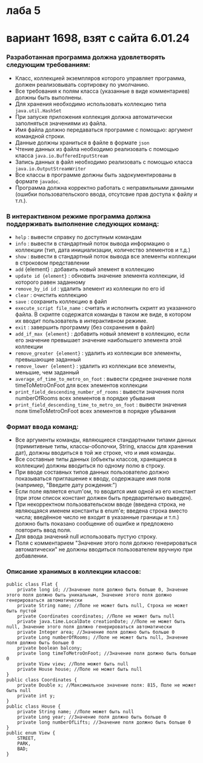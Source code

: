 # лаба 5

# вариант 1698, взят с сайта 6.01.24

### Разработанная программа должна удовлетворять следующим требованиям:

* Класс, коллекцией экземпляров которого управляет программа, должен реализовывать сортировку по умолчанию.
* Все требования к полям класса (указанные в виде комментариев) должны быть выполнены.
* Для хранения необходимо использовать коллекцию типа `java.util.HashSet`
* При запуске приложения коллекция должна автоматически заполняться значениями из файла.
* Имя файла должно передаваться программе с помощью: аргумент командной строки.
* Данные должны храниться в файле в формате `json`
* Чтение данных из файла необходимо реализовать с помощью класса `java.io.BufferedInputStream`
* Запись данных в файл необходимо реализовать с помощью класса `java.io.OutputStreamWriter`
* Все классы в программе должны быть задокументированы в формате `javadoc`.
* Программа должна корректно работать с неправильными данными (ошибки пользовательского ввода, отсутсвие прав доступа к файлу и т.п.).

### В интерактивном режиме программа должна поддерживать выполнение следующих команд:

* `help` : вывести справку по доступным командам
* `info` : вывести в стандартный поток вывода информацию о коллекции (тип, дата инициализации, количество элементов и т.д.)
* `show` : вывести в стандартный поток вывода все элементы коллекции в строковом представлении
* `add` {element} : добавить новый элемент в коллекцию
* `update id {element}` : обновить значение элемента коллекции, id которого равен заданному
* `remove_by_id id` : удалить элемент из коллекции по его id
* `clear` : очистить коллекцию
* `save` : сохранить коллекцию в файл
* `execute_script file_name` : считать и исполнить скрипт из указанного файла. В скрипте содержатся команды в таком же виде, в котором их вводит пользователь в интерактивном режиме.
* `exit` : завершить программу (без сохранения в файл)
* `add_if_max {element}` : добавить новый элемент в коллекцию, если его значение превышает значение наибольшего элемента этой коллекции
* `remove_greater {element}` : удалить из коллекции все элементы, превышающие заданный
* `remove_lower {element}` : удалить из коллекции все элементы, меньшие, чем заданный
* `average_of_time_to_metro_on_foot` : вывести среднее значение поля timeToMetroOnFoot для всех элементов коллекции
* `print_field_descending_number_of_rooms` : вывести значения поля numberOfRooms всех элементов в порядке убывания
* `print_field_descending_time_to_metro_on_foot` : вывести значения поля timeToMetroOnFoot всех элементов в порядке убывания

### Формат ввода команд:

* Все аргументы команды, являющиеся стандартными типами данных (примитивные типы, классы-оболочки, String, классы для хранения дат), должны вводиться в той же строке, что и имя команды.
* Все составные типы данных (объекты классов, хранящиеся в коллекции) должны вводиться по одному полю в строку.
* При вводе составных типов данных пользователю должно показываться приглашение к вводу, содержащее имя поля (например, "Введите дату рождения:")
* Если поле является enum'ом, то вводится имя одной из его констант (при этом список констант должен быть предварительно выведен).
* При некорректном пользовательском вводе (введена строка, не являющаяся именем константы в enum'е; введена строка вместо числа; введённое число не входит в указанные границы и т.п.) должно быть показано сообщение об ошибке и предложено повторить ввод поля.
* Для ввода значений null использовать пустую строку.
* Поля с комментарием "Значение этого поля должно генерироваться автоматически" не должны вводиться пользователем вручную при добавлении.


### Описание хранимых в коллекции классов:
```
public class Flat {
    private long id; //Значение поля должно быть больше 0, Значение этого поля должно быть уникальным, Значение этого поля должно генерироваться автоматически
    private String name; //Поле не может быть null, Строка не может быть пустой
    private Coordinates coordinates; //Поле не может быть null
    private java.time.LocalDate creationDate; //Поле не может быть null, Значение этого поля должно генерироваться автоматически
    private Integer area; //Значение поля должно быть больше 0
    private Long numberOfRooms; //Поле не может быть null, Значение поля должно быть больше 0
    private boolean balcony;
    private long timeToMetroOnFoot; //Значение поля должно быть больше 0
    private View view; //Поле может быть null
    private House house; //Поле не может быть null
}
public class Coordinates {
    private Double x; //Максимальное значение поля: 815, Поле не может быть null
    private int y;
}
public class House {
    private String name; //Поле может быть null
    private Long year; //Значение поля должно быть больше 0
    private long numberOfLifts; //Значение поля должно быть больше 0
}
public enum View {
    STREET,
    PARK,
    BAD;
}
```
